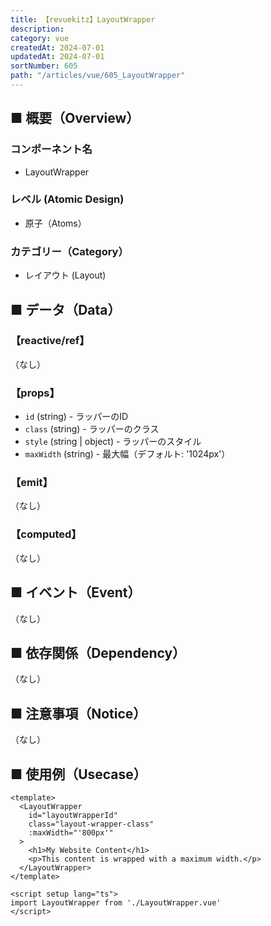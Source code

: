```yaml
---
title: 【revuekitz】LayoutWrapper
description:
category: vue
createdAt: 2024-07-01
updatedAt: 2024-07-01
sortNumber: 605
path: "/articles/vue/605_LayoutWrapper"
---
```


<nuxt-content-wrapper>

## ■ 概要（Overview）
### コンポーネント名
- LayoutWrapper

### レベル (Atomic Design)
- 原子（Atoms）

### カテゴリー（Category）
- レイアウト (Layout)

## ■ データ（Data）

### 【reactive/ref】
（なし）

### 【props】
- `id` (string) - ラッパーのID
- `class` (string) - ラッパーのクラス
- `style` (string | object) - ラッパーのスタイル
- `maxWidth` (string) - 最大幅（デフォルト: '1024px'）

### 【emit】
（なし）

### 【computed】
（なし）

## ■ イベント（Event）
（なし）

## ■ 依存関係（Dependency）
（なし）

## ■ 注意事項（Notice）
（なし）

## ■ 使用例（Usecase）
```vue
<template>
  <LayoutWrapper
    id="layoutWrapperId"
    class="layout-wrapper-class"
    :maxWidth="'800px'"
  >
    <h1>My Website Content</h1>
    <p>This content is wrapped with a maximum width.</p>
  </LayoutWrapper>
</template>

<script setup lang="ts">
import LayoutWrapper from './LayoutWrapper.vue'
</script>
